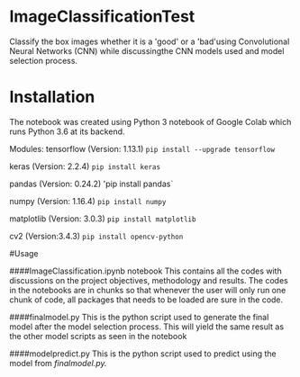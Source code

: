 # ImageClassificationTest

Classify the box images whether it is a 'good' or a 'bad'using Convolutional Neural Networks (CNN) while discussingthe CNN models used and model selection process.

# Installation

The notebook was created using Python 3 notebook of Google Colab which runs Python 3.6 at its backend.

Modules:
tensorflow (Version: 1.13.1)
`pip install --upgrade tensorflow`

keras (Version: 2.2.4)
`pip install keras`

pandas (Version: 0.24.2)
'pip install pandas`

numpy (Version: 1.16.4)
`pip install numpy`

matplotlib (Version: 3.0.3)
`pip install matplotlib`

cv2 (Version:3.4.3)
`pip install opencv-python`


#Usage

####ImageClassification.ipynb notebook
This contains all the codes with discussions on the project objectives, methodology and results. The codes in the notebooks are in chunks so that whenever the user will only run one chunk of code, all packages that needs to be loaded are sure in the code.

####finalmodel.py 
This is the python script used to generate the final model after the model selection process. This will yield the same result as the other model scripts as seen in the notebook

####modelpredict.py 
This is the python script used to predict using the model from *finalmodel.py.*




